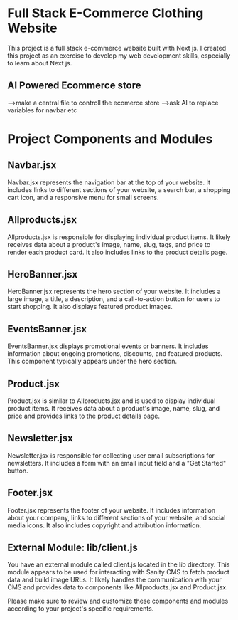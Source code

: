 # Full Stack E-Commerce Clothing Website
This project is a full stack e-commerce website built with Next js. I created this project as an exercise to develop my web development skills, especially to learn about Next js.

## AI Powered Ecommerce store
-->make a central file to controll the ecomerce store
-->ask AI to replace variables for navbar etc

# Project Components and Modules

## Navbar.jsx
Navbar.jsx represents the navigation bar at the top of your website. It includes links to different sections of your website, a search bar, a shopping cart icon, and a responsive menu for small screens.

## Allproducts.jsx
Allproducts.jsx is responsible for displaying individual product items. It likely receives data about a product's image, name, slug, tags, and price to render each product card. It also includes links to the product details page.

## HeroBanner.jsx
HeroBanner.jsx represents the hero section of your website. It includes a large image, a title, a description, and a call-to-action button for users to start shopping. It also displays featured product images.

## EventsBanner.jsx
EventsBanner.jsx displays promotional events or banners. It includes information about ongoing promotions, discounts, and featured products. This component typically appears under the hero section.

## Product.jsx
Product.jsx is similar to Allproducts.jsx and is used to display individual product items. It receives data about a product's image, name, slug, and price and provides links to the product details page.

## Newsletter.jsx
Newsletter.jsx is responsible for collecting user email subscriptions for newsletters. It includes a form with an email input field and a "Get Started" button.

## Footer.jsx
Footer.jsx represents the footer of your website. It includes information about your company, links to different sections of your website, and social media icons. It also includes copyright and attribution information.

## External Module: lib/client.js
You have an external module called client.js located in the lib directory. This module appears to be used for interacting with Sanity CMS to fetch product data and build image URLs. It likely handles the communication with your CMS and provides data to components like Allproducts.jsx and Product.jsx.

Please make sure to review and customize these components and modules according to your project's specific requirements.
